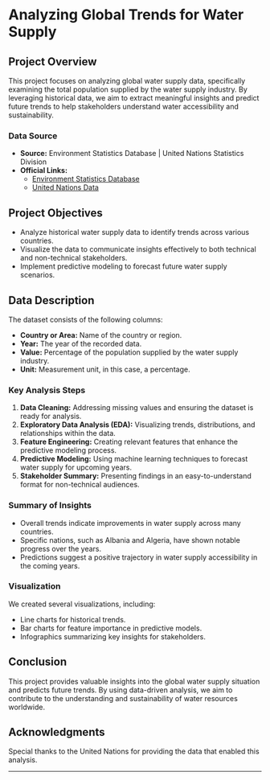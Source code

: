 # Analyzing Global Trends for Water Supply

## Project Overview

This project focuses on analyzing global water supply data, specifically examining the total population supplied by the water supply industry. By leveraging historical data, we aim to extract meaningful insights and predict future trends to help stakeholders understand water accessibility and sustainability.

### Data Source

- **Source:** Environment Statistics Database | United Nations Statistics Division
- **Official Links:**
  - [Environment Statistics Database](https://data.un.org/Data.aspx?d=ENV&f=variableID%3a277)
  - [United Nations Data](https://data.un.org/)

## Project Objectives

- Analyze historical water supply data to identify trends across various countries.
- Visualize the data to communicate insights effectively to both technical and non-technical stakeholders.
- Implement predictive modeling to forecast future water supply scenarios.

## Data Description

The dataset consists of the following columns:

- **Country or Area:** Name of the country or region.
- **Year:** The year of the recorded data.
- **Value:** Percentage of the population supplied by the water supply industry.
- **Unit:** Measurement unit, in this case, a percentage.

### Key Analysis Steps

1. **Data Cleaning:** Addressing missing values and ensuring the dataset is ready for analysis.
2. **Exploratory Data Analysis (EDA):** Visualizing trends, distributions, and relationships within the data.
3. **Feature Engineering:** Creating relevant features that enhance the predictive modeling process.
4. **Predictive Modeling:** Using machine learning techniques to forecast water supply for upcoming years.
5. **Stakeholder Summary:** Presenting findings in an easy-to-understand format for non-technical audiences.

### Summary of Insights

- Overall trends indicate improvements in water supply across many countries.
- Specific nations, such as Albania and Algeria, have shown notable progress over the years.
- Predictions suggest a positive trajectory in water supply accessibility in the coming years.

### Visualization

We created several visualizations, including:

- Line charts for historical trends.
- Bar charts for feature importance in predictive models.
- Infographics summarizing key insights for stakeholders.

## Conclusion

This project provides valuable insights into the global water supply situation and predicts future trends. By using data-driven analysis, we aim to contribute to the understanding and sustainability of water resources worldwide.

## Acknowledgments

Special thanks to the United Nations for providing the data that enabled this analysis.

---
